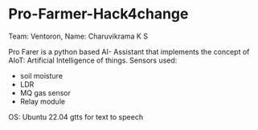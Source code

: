 # Pro-Farmer-Hack4change
Team: Ventoron, Name: Charuvikrama  K S

Pro Farer is a python based AI- Assistant that implements the concept of AIoT: Artificial Intelligence of things. 
Sensors used:
- soil moisture
- LDR
- MQ gas sensor
- Relay module

OS: Ubuntu 22.04
gtts for text to speech

